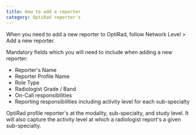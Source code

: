 ```yaml
---
title: How to add a reporter
category: OptiRad reporter's
---
```

When you need to add a new reporter to OptiRad, follow Network Level > Add a new reporter. 

Mandatory fields which you will need to include when adding a new reporter: 

* Reporter's Name
* Reporter Profile Name 
* Role Type
* Radiologist Grade / Band
* O﻿n-Call responsibilities 
* Reporting responsibilities including activity level for each sub-specialty 

OptiRad profile reporter's at the modality, sub-specialty, and study level. It will also capture the activity level at which a radiologist report's a given sub-specialty.